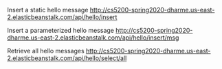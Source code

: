 Insert a static hello message
 http://cs5200-spring2020-dharme.us-east-2.elasticbeanstalk.com/api/hello/insert 


Insert a parameterized hello message
 http://cs5200-spring2020-dharme.us-east-2.elasticbeanstalk.com/api/hello/insert/msg


Retrieve all hello messages
http://cs5200-spring2020-dharme.us-east-2.elasticbeanstalk.com/api/hello/select/all
